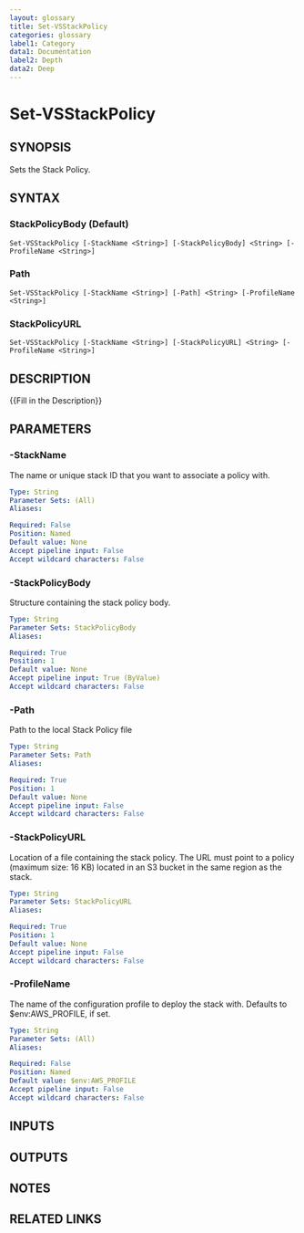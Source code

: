 ```yaml
---
layout: glossary
title: Set-VSStackPolicy
categories: glossary
label1: Category
data1: Documentation
label2: Depth
data2: Deep
---
```


# Set-VSStackPolicy

## SYNOPSIS
Sets the Stack Policy.

## SYNTAX

### StackPolicyBody (Default)
```
Set-VSStackPolicy [-StackName <String>] [-StackPolicyBody] <String> [-ProfileName <String>]
```

### Path
```
Set-VSStackPolicy [-StackName <String>] [-Path] <String> [-ProfileName <String>]
```

### StackPolicyURL
```
Set-VSStackPolicy [-StackName <String>] [-StackPolicyURL] <String> [-ProfileName <String>]
```

## DESCRIPTION
{{Fill in the Description}}

## PARAMETERS

### -StackName
The name or unique stack ID that you want to associate a policy with.

```yaml
Type: String
Parameter Sets: (All)
Aliases: 

Required: False
Position: Named
Default value: None
Accept pipeline input: False
Accept wildcard characters: False
```

### -StackPolicyBody
Structure containing the stack policy body.

```yaml
Type: String
Parameter Sets: StackPolicyBody
Aliases: 

Required: True
Position: 1
Default value: None
Accept pipeline input: True (ByValue)
Accept wildcard characters: False
```

### -Path
Path to the local Stack Policy file

```yaml
Type: String
Parameter Sets: Path
Aliases: 

Required: True
Position: 1
Default value: None
Accept pipeline input: False
Accept wildcard characters: False
```

### -StackPolicyURL
Location of a file containing the stack policy.
The URL must point to a policy (maximum size: 16 KB) located in an S3 bucket in the same region as the stack.

```yaml
Type: String
Parameter Sets: StackPolicyURL
Aliases: 

Required: True
Position: 1
Default value: None
Accept pipeline input: False
Accept wildcard characters: False
```

### -ProfileName
The name of the configuration profile to deploy the stack with.
Defaults to $env:AWS_PROFILE, if set.

```yaml
Type: String
Parameter Sets: (All)
Aliases: 

Required: False
Position: Named
Default value: $env:AWS_PROFILE
Accept pipeline input: False
Accept wildcard characters: False
```

## INPUTS

## OUTPUTS

## NOTES

## RELATED LINKS

